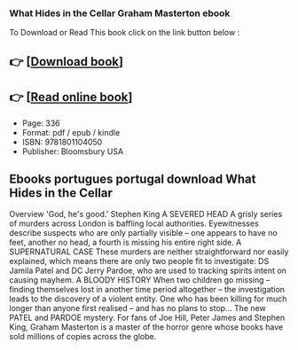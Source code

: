 ### What Hides in the Cellar Graham Masterton ebook

To Download or Read This book click on the link button below :

## 👉  [**[Download book](http://ebooksharez.info/download.php?group=book&from=github.com&id=718099&lnk=1063 "Download book")**]

## 👉  [**[Read online book](http://ebooksharez.info/download.php?group=book&from=github.com&id=718099&lnk=1063 "Read online book")**]


* Page: 336
* Format: pdf / epub / kindle
* ISBN: 9781801104050
* Publisher: Bloomsbury USA



## Ebooks portugues portugal download What Hides in the Cellar


Overview
&#039;God, he&#039;s good.&#039; Stephen King A SEVERED HEAD A grisly series of murders across London is baffling local authorities. Eyewitnesses describe suspects who are only partially visible – one appears to have no feet, another no head, a fourth is missing his entire right side. A SUPERNATURAL CASE These murders are neither straightforward nor easily explained, which means there are only two people fit to investigate: DS Jamila Patel and DC Jerry Pardoe, who are used to tracking spirits intent on causing mayhem. A BLOODY HISTORY When two children go missing – finding themselves lost in another time period altogether – the investigation leads to the discovery of a violent entity. One who has been killing for much longer than anyone first realised – and has no plans to stop... The new PATEL and PARDOE mystery. For fans of Joe Hill, Peter James and Stephen King, Graham Masterton is a master of the horror genre whose books have sold millions of copies across the globe.



